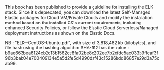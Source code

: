 This book has been published to provide a guideline for installing the ELK stack. Since it's deprecated, you can download the latest Self-Managed Elastic packages for Cloud VM/Private Clouds and modify the installation method based on the installed OS's current requirements, including enhanced Security Policies, or follow the Elastic Cloud Serverless/Managed deployment instructions as shown on the Elastic Docs.

NB : "ELK--CentOS-Ubuntu.pdf", with size of 3,818,482 kb (kilobytes), and file hash using the hashing algorithm SHA-512 has the value : b9ae663bea6124cb2c13b1562ce8fa02be8c202ee7b2dfdc5ac033b9ffcaf3f96b3bab04e700409134e5a5d2fe5d4990daf43c15286bdd86857e29d3a75cab99.
